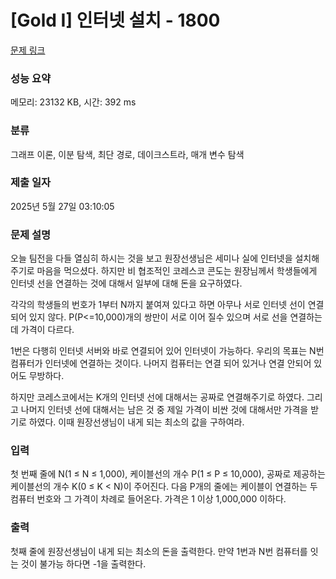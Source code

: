 # [Gold I] 인터넷 설치 - 1800 

[문제 링크](https://www.acmicpc.net/problem/1800) 

### 성능 요약

메모리: 23132 KB, 시간: 392 ms

### 분류

그래프 이론, 이분 탐색, 최단 경로, 데이크스트라, 매개 변수 탐색

### 제출 일자

2025년 5월 27일 03:10:05

### 문제 설명

<p>오늘 팀전을 다들 열심히 하시는 것을 보고 원장선생님은 세미나 실에 인터넷을 설치해 주기로 마음을 먹으셨다. 하지만 비 협조적인 코레스코 콘도는 원장님께서 학생들에게 인터넷 선을 연결하는 것에 대해서 일부에 대해 돈을 요구하였다.</p>

<p>각각의 학생들의 번호가 1부터 N까지 붙여져 있다고 하면 아무나 서로 인터넷 선이 연결되어 있지 않다. P(P<=10,000)개의 쌍만이 서로 이어 질수 있으며 서로 선을 연결하는데 가격이 다르다.</p>

<p>1번은 다행히 인터넷 서버와 바로 연결되어 있어 인터넷이 가능하다. 우리의 목표는 N번 컴퓨터가 인터넷에 연결하는 것이다. 나머지 컴퓨터는 연결 되어 있거나 연결 안되어 있어도 무방하다.</p>

<p>하지만 코레스코에서는 K개의 인터넷 선에 대해서는 공짜로 연결해주기로 하였다. 그리고 나머지 인터넷 선에 대해서는 남은 것 중 제일 가격이 비싼 것에 대해서만 가격을 받기로 하였다. 이때 원장선생님이 내게 되는 최소의 값을 구하여라.</p>

### 입력 

 <p>첫 번째 줄에 N(1 ≤ N ≤ 1,000), 케이블선의 개수 P(1 ≤ P ≤ 10,000), 공짜로 제공하는 케이블선의 개수 K(0 ≤ K < N)이 주어진다. 다음 P개의 줄에는 케이블이 연결하는 두 컴퓨터 번호와 그 가격이 차례로 들어온다. 가격은 1 이상 1,000,000 이하다.</p>

### 출력 

 <p>첫째 줄에 원장선생님이 내게 되는 최소의 돈을 출력한다. 만약 1번과 N번 컴퓨터를 잇는 것이 불가능 하다면 -1을 출력한다.</p>

